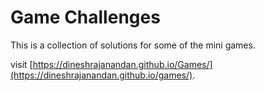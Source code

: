 # Game Challenges

This is a collection of solutions for some of the mini games.

visit [https://dineshrajanandan.github.io/Games/](https://dineshrajanandan.github.io/games/). 

